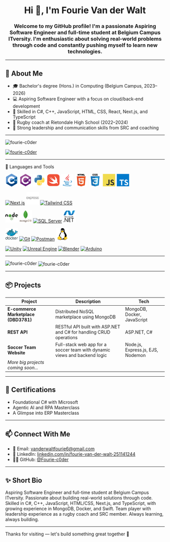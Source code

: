 <h1 align="center">Hi 👋, I'm Fourie Van der Walt</h1>
<h3 align="center">Welcome to my GitHub profile! I'm a passionate Aspiring Software Engineer and full-time student at Belgium Campus ITversity. I'm enthusiastic about solving real-world problems through code and constantly pushing myself to learn new technologies.</h3>

---

## 🚀 About Me

- 🎓 Bachelor's degree (Hons.) in Computing (Belgium Campus, 2023–2026)
- 💻 Aspiring Software Engineer with a focus on cloud/back-end development
- 🧠 Skilled in C#, C++, JavaScript, HTML, CSS, React, Next.js, and TypeScript
- 🏉 Rugby coach at Rietondale High School (2022–2024)
- 🤝 Strong leadership and communication skills from SRC and coaching

---

<p align="left"> <img src="https://komarev.com/ghpvc/?username=fourie-c0der&label=Profile%20views&color=0e75b6&style=flat" alt="fourie-c0der" /> </p>

<p align="left"> <a href="https://github.com/ryo-ma/github-profile-trophy"><img src="https://github-profile-trophy.vercel.app/?username=fourie-c0der" alt="fourie-c0der" /></a> </p>

---

🚀 Languages and Tools
<p align="left"> <!-- Programming Languages --> <a href="https://www.w3schools.com/cpp/" target="_blank"><img src="https://raw.githubusercontent.com/devicons/devicon/master/icons/cplusplus/cplusplus-original.svg" alt="C++" width="40" height="40"/></a> <a href="https://www.w3schools.com/cs/" target="_blank"><img src="https://raw.githubusercontent.com/devicons/devicon/master/icons/csharp/csharp-original.svg" alt="C#" width="40" height="40"/></a> <a href="https://www.python.org" target="_blank"><img src="https://raw.githubusercontent.com/devicons/devicon/master/icons/python/python-original.svg" alt="Python" width="40" height="40"/></a> <a href="https://developer.apple.com/swift/" target="_blank"><img src="https://raw.githubusercontent.com/devicons/devicon/master/icons/swift/swift-original.svg" alt="Swift" width="40" height="40"/></a> <a href="https://www.java.com" target="_blank"><img src="https://raw.githubusercontent.com/devicons/devicon/master/icons/java/java-original.svg" alt="Java" width="40" height="40"/></a> <!-- Web Technologies -->
<a href="https://www.w3.org/html/" target="_blank"><img src="https://raw.githubusercontent.com/devicons/devicon/master/icons/html5/html5-original-wordmark.svg" alt="HTML5" width="40" height="40"/></a>
<a href="https://www.w3schools.com/css/" target="_blank"><img src="https://raw.githubusercontent.com/devicons/devicon/master/icons/css3/css3-original-wordmark.svg" alt="CSS3" width="40" height="40"/></a>
<a href="https://developer.mozilla.org/en-US/docs/Web/JavaScript" target="_blank"><img src="https://raw.githubusercontent.com/devicons/devicon/master/icons/javascript/javascript-original.svg" alt="JavaScript" width="40" height="40"/></a>
<a href="https://www.typescriptlang.org/" target="_blank"><img src="https://raw.githubusercontent.com/devicons/devicon/master/icons/typescript/typescript-original.svg" alt="TypeScript" width="40" height="40"/></a>

<!-- Frameworks & Libraries -->
<a href="https://nextjs.org/" target="_blank"><img src="https://cdn.worldvectorlogo.com/logos/nextjs-2.svg" alt="Next.js" width="40" height="40"/></a>
<a href="https://expressjs.com" target="_blank"><img src="https://raw.githubusercontent.com/devicons/devicon/master/icons/express/express-original-wordmark.svg" alt="Express" width="40" height="40"/></a>
<a href="https://tailwindcss.com/" target="_blank"><img src="https://www.vectorlogo.zone/logos/tailwindcss/tailwindcss-icon.svg" alt="Tailwind CSS" width="40" height="40"/></a>

<!-- Backend & Databases -->
<a href="https://nodejs.org" target="_blank"><img src="https://raw.githubusercontent.com/devicons/devicon/master/icons/nodejs/nodejs-original-wordmark.svg" alt="Node.js" width="40" height="40"/></a>
<a href="https://www.mongodb.com/" target="_blank"><img src="https://raw.githubusercontent.com/devicons/devicon/master/icons/mongodb/mongodb-original-wordmark.svg" alt="MongoDB" width="40" height="40"/></a>
<a href="https://www.microsoft.com/en-us/sql-server" target="_blank"><img src="https://www.svgrepo.com/show/303229/microsoft-sql-server-logo.svg" alt="SQL Server" width="40" height="40"/></a>
<a href="https://dotnet.microsoft.com/" target="_blank"><img src="https://raw.githubusercontent.com/devicons/devicon/master/icons/dot-net/dot-net-original-wordmark.svg" alt=".NET" width="40" height="40"/></a>

<!-- DevOps & Tools -->
<a href="https://www.docker.com/" target="_blank"><img src="https://raw.githubusercontent.com/devicons/devicon/master/icons/docker/docker-original-wordmark.svg" alt="Docker" width="40" height="40"/></a>
<a href="https://git-scm.com/" target="_blank"><img src="https://www.vectorlogo.zone/logos/git-scm/git-scm-icon.svg" alt="Git" width="40" height="40"/></a>
<a href="https://postman.com" target="_blank"><img src="https://www.vectorlogo.zone/logos/getpostman/getpostman-icon.svg" alt="Postman" width="40" height="40"/></a>
<a href="https://www.linux.org/" target="_blank"><img src="https://raw.githubusercontent.com/devicons/devicon/master/icons/linux/linux-original.svg" alt="Linux" width="40" height="40"/></a>

<!-- Game & 3D Tools -->
<a href="https://unity.com/" target="_blank"><img src="https://www.vectorlogo.zone/logos/unity3d/unity3d-icon.svg" alt="Unity" width="40" height="40"/></a>
<a href="https://unrealengine.com/" target="_blank"><img src="https://raw.githubusercontent.com/kenangundogan/fontisto/036b7eca71aab1bef8e6a0518f7329f13ed62f6b/icons/svg/brand/unreal-engine.svg" alt="Unreal Engine" width="40" height="40"/></a>
<a href="https://www.blender.org/" target="_blank"><img src="https://download.blender.org/branding/community/blender_community_badge_white.svg" alt="Blender" width="40" height="40"/></a>
<a href="https://www.arduino.cc/" target="_blank"><img src="https://cdn.worldvectorlogo.com/logos/arduino-1.svg" alt="Arduino" width="40" height="40"/></a>

</p>

---

<p><img align="left" src="https://github-readme-stats.vercel.app/api/top-langs?username=fourie-c0der&show_icons=true&locale=en&layout=compact" alt="fourie-c0der" /></p>

<p>&nbsp;<img align="center" src="https://github-readme-stats.vercel.app/api?username=fourie-c0der&show_icons=true&locale=en" alt="fourie-c0der" /></p>

---

## 📦 Projects

| Project | Description | Tech |
|--------|-------------|------|
| **E-commerce Marketplace (DBD3781)** | Distributed NoSQL marketplace using MongoDB | MongoDB, Docker, JavaScript |
| **REST API** | RESTful API built with ASP.NET and C# for handling CRUD operations | ASP.NET, C# |
| **Soccer Team Website** | Full-stack web app for a soccer team with dynamic views and backend logic | Node.js, Express.js, EJS, Nodemon |
| _More big projects coming soon..._ |

---

## 📜 Certifications

- Foundational C# with Microsoft
- Agentic AI and RPA Masterclass
- A Glimpse into ERP Masterclass

---

## 📫 Connect With Me

- 📧 Email: [vanderwaltfourie6@gmail.com](mailto:vanderwaltfourie6@gmail.com)
- 💼 LinkedIn: [linkedin.com/in/fourie-van-der-walt-251141244](https://www.linkedin.com/in/fourie-van-der-walt-251141244)
- 🧑‍💻 GitHub: [@Fourie-c0der](https://github.com/Fourie-c0der)

---

## ✨ Short Bio

Aspiring Software Engineer and full-time student at Belgium Campus ITversity. Passionate about building real-world solutions through code. Skilled in C#, C++, JavaScript, HTML/CSS, Next.js, and TypeScript, with growing experience in MongoDB, Docker, and Swift. Team player with leadership experience as a rugby coach and SRC member. Always learning, always building.

---

Thanks for visiting — let's build something great together 🚀
